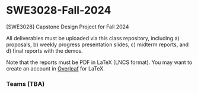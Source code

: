 # SWE3028-Fall-2024
[SWE3028] Capstone Design Project for Fall 2024

All deliverables must be uploaded via this class repository, 
including a) proposals, b) weekly progress presentation slides,
c) midterm reports, and d) final reports with the demos.

Note that the reports must be PDF in LaTeX (LNCS format).
You may want to create an account in [Overleaf](https://www.overleaf.com/latex/templates/springer-lecture-notes-in-computer-science/kzwwpvhwnvfj) for LaTeX.

### Teams (TBA)

